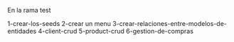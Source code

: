 En la rama test

1-crear-los-seeds
2-crear un menu
3-crear-relaciones-entre-modelos-de-entidades
4-client-crud
5-product-crud
6-gestion-de-compras